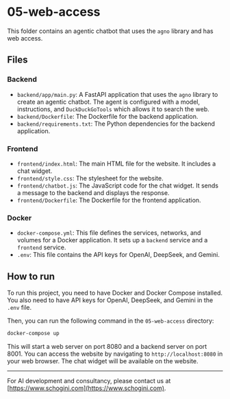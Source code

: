 # 05-web-access

This folder contains an agentic chatbot that uses the `agno` library and has web access.

## Files

### Backend

- `backend/app/main.py`: A FastAPI application that uses the `agno` library to create an agentic chatbot. The agent is configured with a model, instructions, and `DuckDuckGoTools` which allows it to search the web.
- `backend/Dockerfile`: The Dockerfile for the backend application.
- `backend/requirements.txt`: The Python dependencies for the backend application.

### Frontend

- `frontend/index.html`: The main HTML file for the website. It includes a chat widget.
- `frontend/style.css`: The stylesheet for the website.
- `frontend/chatbot.js`: The JavaScript code for the chat widget. It sends a message to the backend and displays the response.
- `frontend/Dockerfile`: The Dockerfile for the frontend application.

### Docker

- `docker-compose.yml`: This file defines the services, networks, and volumes for a Docker application. It sets up a `backend` service and a `frontend` service.
- `.env`: This file contains the API keys for OpenAI, DeepSeek, and Gemini.

## How to run

To run this project, you need to have Docker and Docker Compose installed. You also need to have API keys for OpenAI, DeepSeek, and Gemini in the `.env` file.

Then, you can run the following command in the `05-web-access` directory:

```bash
docker-compose up
```

This will start a web server on port 8080 and a backend server on port 8001. You can access the website by navigating to `http://localhost:8080` in your web browser. The chat widget will be available on the website.

---

For AI development and consultancy, please contact us at [https://www.schogini.com](https://www.schogini.com).
